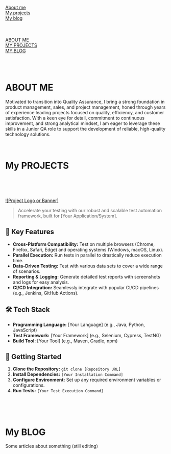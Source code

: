 

[About me](#ABOUT-ME)  
[My projects](#MY-PROJECTS)  
[My blog](#MY-BLOG)  
<br><br><br>
<a href="#about-me">ABOUT ME</a>  <br>
<a href="#my-projects">MY PROJECTS</a>  <br>
<a href="#my-blog">MY BLOG</a>  <br>
<br><br><br>


<h1 id="ABOUT-ME">ABOUT ME</h1>

   
Motivated to transition into Quality Assurance, I bring a strong foundation in product management, sales, and project management, honed through years of experience leading projects focused on quality, efficiency, and customer satisfaction. With a keen eye for detail, commitment to continuous improvement, and strong analytical mindset, I am eager to leverage these skills in a Junior QA role to support the development of reliable, high-quality technology solutions.
<br><br><br>

<h1 id="my-projects" >My PROJECTS</h1>
<br><br><br>







[![Project Logo or Banner]](link-to-image)

> Accelerate your testing with our robust and scalable test automation framework, built for [Your Application/System].

## 🚀 Key Features

* **Cross-Platform Compatibility:**  Test on multiple browsers (Chrome, Firefox, Safari, Edge) and operating systems (Windows, macOS, Linux).
* **Parallel Execution:**  Run tests in parallel to drastically reduce execution time.
* **Data-Driven Testing:**  Test with various data sets to cover a wide range of scenarios.
* **Reporting & Logging:**  Generate detailed test reports with screenshots and logs for easy analysis.
* **CI/CD Integration:**  Seamlessly integrate with popular CI/CD pipelines (e.g., Jenkins, GitHub Actions).

## 🛠️ Tech Stack

* **Programming Language:**  [Your Language] (e.g., Java, Python, JavaScript)
* **Test Framework:**  [Your Framework] (e.g., Selenium, Cypress, TestNG)
* **Build Tool:**  [Your Tool] (e.g., Maven, Gradle, npm)

## 🏁 Getting Started

1. **Clone the Repository:** `git clone [Repository URL]`
2. **Install Dependencies:** `[Your Installation Command]`
3. **Configure Environment:**  Set up any required environment variables or configurations.
4. **Run Tests:** `[Your Test Execution Command]`


   
<br><br><br>

<h1 id="my-blog" >My BLOG</h1>

Some articles about something (still editing)

